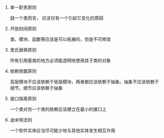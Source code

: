 1. 单一职责原则

   就一个类而言， 应该仅有一个引起它变化的原因

2. 开放封闭原则

   类、模块、函数等应该是可以拓展的，但是不可修改

3. 里氏替换原则

   所有引用基类的地方必须能透明地使用其子类的对象

4. 依赖倒置原则

   高层模块不应该依赖于低层模块，两者都应该依赖于抽象。抽象不应该依赖于细节，细节应该依赖于抽象

5. 接口隔离原则

   一个类对另一个类的依赖应该建立在最小的接口上

6. 迪米特法则

   一个软件实体应当尽可能少地与其他实体发生相互作用